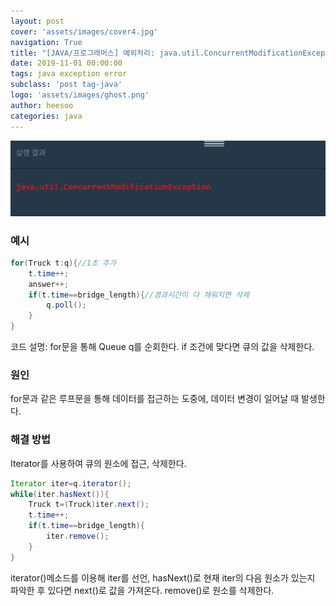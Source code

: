 ```yaml
---
layout: post
cover: 'assets/images/cover4.jpg'
navigation: True
title: "[JAVA/프로그래머스] 예외처리: java.util.ConcurrentModificationException"
date: 2019-11-01 00:00:00
tags: java exception error
subclass: 'post tag-java'
logo: 'assets/images/ghost.png'
author: heesoo
categories: java
---
```

![결과화면](./assets/images/191101_2.PNG)

### 예시
```java
for(Truck t:q){//1초 추가
    t.time++;
    answer++;
    if(t.time==bridge_length){//경과시간이 다 채워지면 삭제
        q.poll();
    }
}
```
코드 설명: for문을 통해 Queue<Truck> q를 순회한다. if 조건에 맞다면 큐의 값을 삭제한다.

### 원인
for문과 같은 루프문을 통해 데이터를 접근하는 도중에, 데이터 변경이 일어날 때 발생한다.

### 해결 방법
Iterator를 사용하여 큐의 원소에 접근, 삭제한다.

```java
Iterator iter=q.iterator();
while(iter.hasNext()){
    Truck t=(Truck)iter.next();
    t.time++;
    if(t.time==bridge_length){
        iter.remove();
    }
}
```
iterator()메소드를 이용해 iter를 선언, hasNext()로 현재 iter의 다음 원소가 있는지 파악한 후 있다면 next()로 값을 가져온다. remove()로 원소를 삭제한다.
